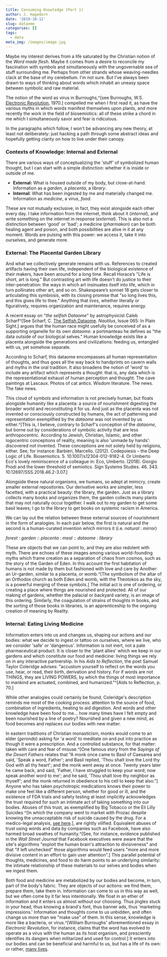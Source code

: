 ```yaml
---
title: Consuming Knowledge (Part 1)
author: J. Hagedorn
date: '2019-10-12'
slug: dataome
categories: []
tags:
  - data
meta_img: /images/image.jpg
---
```


Maybe my interest derives from a life saturated by the Christian notion of the *Word made flesh*.  Maybe it comes from a desire to reconcile my fascination with symbols and simultaneously with the ungovernable sea of stuff surrounding me.  Perhaps from other strands whose weaving-needles clack at the base of my cerebellum.  I'm not sure.  But I've always been drawn to ways of thinking about words which inhabit an uneasy space between symbolic and raw material.

The notion of the word as virus in Burroughs,^[see Burroughs, W.S. [Electronic Revolution](http://www.ubu.com/historical/burroughs/electronic_revolution.pdf), 1970.] compelled me when I first read it, as have the various myths in which words manifest themselves upon plants, and more recently the work in the field of biosemiotics: all of these strike a chord in me which I simultaneously savor and fear is ridiculous.

In the paragraphs which follow, I won't be advancing any new theory, at least not deliberately: just hacking a path through some abstract ideas and hopefully getting clarity on how to live under their canopy. 

### Contexts of Knowledge: Internal and External

There are various ways of conceptualizing the 'stuff' of symbolized human thought, but I can start with a simple distinction: whether it is inside or outside of me.  

- **External:** What is housed outside of my body, but close-at-hand. Information as a *garden*, a *placenta*, a *library*.
- **Internal:** What has been ingested by me and materially changed me.  Information as *medicine*, a *virus*, *food*.

These are not mutually exclusive; in fact, they exist alongside each other every day.  I take information from the internet, think about it (*internal*), and write something on the internet in response (*external*). This is also not a distinction between 'good' or 'bad'; a medicine (*pharmakon*) can be both healing agent and poison, and both possibilities are alive in it at any moment.  Words are pulsing with this power: we access it, take it into ourselves, and generate more. 

### External: The Placental Garden Library

And what we collectively generate remains with us.  References to created artifacts having their own life, independent of the biological existence of their makers, have been around for a long time. Recall Horace’s "Life is short, art is long."  But contrasting art with life doesn't do justice to their inter-penetration: the ways in which art insinuates itself into life, which in turn pollinates other art, and so on.  Shakespeare’s sonnet 18 gets closer to articulating this symbiosis, with its closing promise that "so long lives this, and this gives life to thee."  Anything that *lives*, whether literally or figuratively, requires organization and maintenance, requires energy.

A recent essay on "*the selfish Dataome*" by astrophysicist Caleb Scharf^[See Scharf, C. [The Selfish Dataome](http://nautil.us/issue/65/in-plain-sight/the-selfish-dataome). *Nautilus*, Issue 065: In Plain Sight.] argues that the human race might usefully be conceived of as a supporting organelle for its own *dataome*: a portmanteau he defines as "the data outside of our biological selves."  Human knowledge exists like a placenta alongside the generations and civilizations: feeding us, entangled with us, yet somehow separate.

According to Scharf, this dataome encompasses all human representation of thoughts, and thus goes all the way back to handprints on cavern walls and myths in the oral tradition. It also broadens the notion of 'word' to include any artifact which represents a thought: that is, any data which is the representational exhaust of human perception and thought.  The cave paintings at Lascaux.  Photos of cat antics.  Wisdom literature.  The news.  The fake news.

This cloud of symbols and information is not precisely human, but floats alongside humanity like a placenta: a source of nourishment digesting the broader world and reconstituting it for us.  And just as the placenta was not invented or consciously constructed by humans, the act of patterning and representation exemplified by the *dataome* was not invented by us either.^[This is, I believe, contrary to Scharf's conception of the *dataome*, but borne out by considerations of symbolic activity that are less anthropocentric.  According to Jewish, Christian, Islamic, and other logocentric conceptions of reality, meaning is also 'unmade by hands': discovered not invented.  These conceptions are not solely held by religions, either.  See, for instance: Barbieri, Marcello. (2012). Codepoiesis – the Deep Logic of Life. Biosemiotics. 5. 10.1007/s12304-012-9162-4.  Or Umberto Eco's lovely reminiscence of a colleague in: Eco, Umberto. (2018). Giorgio Prodi and the lower threshold of semiotics. Sign Systems Studies. 46. 343. 10.12697/SSS.2018.46.2-3.07.]

Alongside these natural organisms, we humans, so adept at mimicry, create smaller external repositories.  Our derivative works are simpler, less facetted, with a practical beauty: the library, the garden.  Just as a library collects many books and organizes them, the garden collects many plants that may not naturally occur together.  I walk out to my garden to get some basil leaves; I go to the library to get books on systemic racism in America.

We can lay out the relation between these external sources of nourishment in the form of analogies.  In each pair below, the first is natural and the second is a human-curated invention which mirrors it (i.e. *natural* : *mirror*)

*forest* : *garden* :: *placenta* : *meal* :: *dataome* : *library*

These are objects that we can point to, and they are also redolent with myth.  There are echoes of these images among various world-founding myths which frame creation as a separation of chaos from cosmos, such as the story of the Garden of Eden.  In this account the first habitation of humans is not made by them but fashioned with love and care by Another: an Ur-garden, similar to a placenta, or womb.^[The symbolism of the altar of an Orthodox church as both Eden and womb, with the Theotokos as the sky, is a powerful merging of these symbols.]  The initial act is one of ordering, or creating a place where things are nourished and protected.  All of our making of gardens, whether the palacial or backyard variety, is an image of this ordering.  Similarly, the coagulation of strains of thoughts in books, and the sorting of those books in libraries, is an apprenticeship to the ongoing creation of meaning by Reality.

### Internal: Eating Living Medicine

Information enters into us and changes us, shaping our actions and our bodies: what we decide to ingest or tattoo on ourselves, where we live, who we consider 'safe' or 'dangerous'.  Information is not inert, not a pale pharmaceutical product.  It is closer to the 'plant allies' which we keep in our gardens and which constitute our food and medicine: living things we rely on in any interactive partnership.  In his *Aids to Reflection*, the poet Samuel Taylor Coleridge advises: "accustom yourself to reflect on the words you use, hear, or read, their birth, derivation and history.  For if words are not THINGS, they are LIVING POWERS, by which the things of most importance to mankind are actuated, combined, and humanized."^[Aids to Reflection, p. 70.] 

While other analogies could certainly be found, Coleridge's description reminds me most of the cooking process: attention to the source of food, combination of ingredients, heating to aid digestion.  And words and other knowledge have been food to me... how many times have I felt empty and been nourished by a line of poetry?  Nourished and given a new mind, as food becomes and replaces our bodies with new matter.

In eastern traditions of Christian monasticism, monks would come to an elder (*geronda*) asking for 'a word' to meditate on and put into practice as though it were a prescription.  And a controlled substance, for that matter: taken with care and fear of misuse.^[One famous story from the *Sayings of the Desert Fathers* relates that "A monk once came to Basil of Caesarea and said, 'Speak a word, Father'; and Basil replied, 'Thou shalt love the Lord thy God with all thy heart'; and the monk went away at once. Twenty years later he came back, and said, 'Father, I have struggled to keep your word; now speak another word to me'; and he said, 'Thou shalt love thy neighbor as thyself'; and the monk returned in obedience to his cell to keep that also."]  Anyone who has taken psychotropic medications knows their power to make one feel like a different person, whether for good or ill, and the existence of FDA trials and safety testing at least implicitly acknowledges the trust required for such an intimate act of taking something into our bodies.  Abuses of this trust, as exemplified by Big Tobacco or the Eli Lilly Suicides ^[In which the company went to market with Prozac despite knowing the unnacceptable risk of suicide caused by the drug.  For a medico-legal analysis, [see here](http://breggin.com/wp-content/uploads/1996/01/Website%20Introduction%20to%20documents.pdf).], are rightly vilified.  Equivalent abuses of trust using words and data by companies such as Facebook, have also harmed broad swathes of humanity.^[See, for instance, evidence published in the *Wall Street Journal* that Facebook executives were aware that the site's algorithms "exploit the human brain's attraction to divisiveness" and that “if left unchecked” those algorithms would feed users "more and more divisive content in an effort to gain user attention".]  This parallel potential of thoughts, medicines, and food to do harm points to an underlying similarity: the intimate relationship of these materials to our selves and bodies when we ingest them.

Both food and medicine are metabolized by our bodies and become, in turn, part of the body's fabric. They are objects of our actions: we find them, prepare them, take them in.  Information can come to us in this way as well, but we often come by it far less intentionally.  We float in an ether of information and it enters us almost without our choosing.  Thus jingles stuck in your head, thus knowing a brand's font, thus banner ads, thus 'marketing impressions.'  Information and thoughts come to us unbidden, and often change us more than we "make use" of them.  In this sense, knowledge is more like a bacteria, or virus.^[William Burroughs' aforementioned essay in *Electronic Revolution*, for instance, claims that the word has evolved to operate as a virus with the human as its host organism, and presciently identifies its dangers when militarized and used for control.]  It enters into our bodies and can be beneficial and harmful to us, but has a life of its own: or rather, [many lives](https://scholar.google.com/scholar?q=gut+microbiota+systematic+review).

